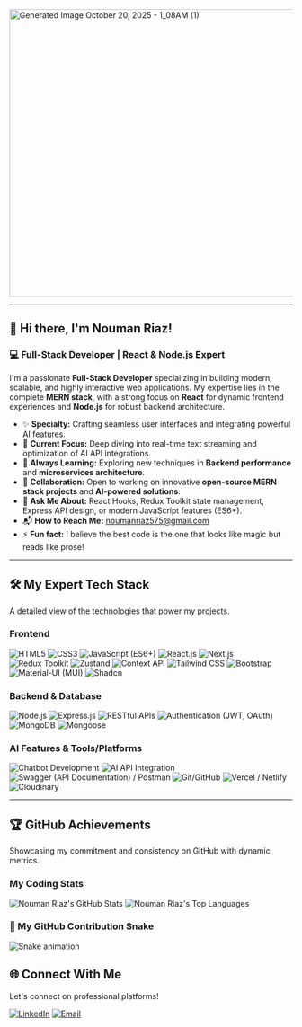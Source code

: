  <a href="https://github.com/noumanriazz">
 <img width="2048" height="512" alt="Generated Image October 20, 2025 - 1_08AM (1)" src="https://github.com/user-attachments/assets/490a43f3-0abc-4357-8019-3aadd95316cf" />
</a>

---

## 👋 Hi there, I'm Nouman Riaz!

### 💻 Full-Stack Developer | React & Node.js Expert

I'm a passionate **Full-Stack Developer** specializing in building modern, scalable, and highly interactive web applications. My expertise lies in the complete **MERN stack**, with a strong focus on **React** for dynamic frontend experiences and **Node.js** for robust backend architecture.

* ✨ **Specialty:** Crafting seamless user interfaces and integrating powerful AI features.
* 🔭 **Current Focus:** Deep diving into real-time text streaming and optimization of AI API integrations.
* 🌱 **Always Learning:** Exploring new techniques in **Backend performance** and **microservices architecture**.
* 👯 **Collaboration:** Open to working on innovative **open-source MERN stack projects** and **AI-powered solutions**.
* 💬 **Ask Me About:** React Hooks, Redux Toolkit state management, Express API design, or modern JavaScript features (ES6+).
* 📬 **How to Reach Me:** [noumanriaz575@gmail.com](mailto:noumanriaz575@gmail.com)
* ⚡ **Fun fact:** I believe the best code is the one that looks like magic but reads like prose!

---

## 🛠️ My Expert Tech Stack

A detailed view of the technologies that power my projects.

### Frontend
<p align="left">
  <img src="https://img.shields.io/badge/HTML5-E34F26?style=for-the-badge&logo=html5&logoColor=white" alt="HTML5">
  <img src="https://img.shields.io/badge/CSS3-1572B6?style=for-the-badge&logo=css3&logoColor=white" alt="CSS3">
  <img src="https://img.shields.io/badge/JavaScript-F7DF1E?style=for-the-badge&logo=javascript&logoColor=black" alt="JavaScript (ES6+)">
  <img src="https://img.shields.io/badge/React.js-61DAFB?style=for-the-badge&logo=react&logoColor=black" alt="React.js">
  <img src="https://img.shields.io/badge/Next.js-000000?style=for-the-badge&logo=next.js&logoColor=white" alt="Next.js">
  <img src="https://img.shields.io/badge/Redux%20Toolkit-764ABC?style=for-the-badge&logo=redux&logoColor=white" alt="Redux Toolkit">
  <img src="https://img.shields.io/badge/Zustand-2C2D30?style=for-the-badge&logo=zustand&logoColor=white" alt="Zustand">
  <img src="https://img.shields.io/badge/Context%20API-007ACC?style=for-the-badge&logo=react&logoColor=white" alt="Context API">
  <img src="https://img.shields.io/badge/Tailwind%20CSS-06B6D4?style=for-the-badge&logo=tailwind-css&logoColor=white" alt="Tailwind CSS">
  <img src="https://img.shields.io/badge/Bootstrap-7952B3?style=for-the-badge&logo=bootstrap&logoColor=white" alt="Bootstrap">
  <img src="https://img.shields.io/badge/Material--UI%20(MUI)-0081CB?style=for-the-badge&logo=mui&logoColor=white" alt="Material-UI (MUI)">
  <img src="https://img.shields.io/badge/Shadcn%20UI-000000?style=for-the-badge&logo=shadcnui&logoColor=white" alt="Shadcn">
</p>

### Backend & Database
<p align="left">
  <img src="https://img.shields.io/badge/Node.js-339933?style=for-the-badge&logo=node.js&logoColor=white" alt="Node.js">
  <img src="https://img.shields.io/badge/Express.js-000000?style=for-the-badge&logo=express&logoColor=white" alt="Express.js">
  <img src="https://img.shields.io/badge/RESTful%20APIs-000000?style=for-the-badge&logo=api&logoColor=white" alt="RESTful APIs">
  <img src="https://img.shields.io/badge/Authentication%20(JWT%2FOAuth)-000000?style=for-the-badge&logo=json-web-tokens&logoColor=white" alt="Authentication (JWT, OAuth)">
  <img src="https://img.shields.io/badge/MongoDB-47A248?style=for-the-badge&logo=mongodb&logoColor=white" alt="MongoDB">
  <img src="https://img.shields.io/badge/Mongoose-800?style=for-the-badge&logo=mongoose&logoColor=white" alt="Mongoose">
</p>

### AI Features & Tools/Platforms
<p align="left">
  <img src="https://img.shields.io/badge/Chatbot%20Development-FFC107?style=for-the-badge&logo=robot&logoColor=black" alt="Chatbot Development">
  <img src="https://img.shields.io/badge/AI%20API%20Integration-0080FF?style=for-the-badge&logo=openai&logoColor=white" alt="AI API Integration">
  <img src="https://img.shields.io/badge/Swagger%2FPostman-FF6C37?style=for-the-badge&logo=postman&logoColor=white" alt="Swagger (API Documentation) / Postman">
  <img src="https://img.shields.io/badge/Git%2FGitHub-181717?style=for-the-badge&logo=github&logoColor=white" alt="Git/GitHub">
  <img src="https://img.shields.io/badge/Vercel%2FNetlify-000000?style=for-the-badge&logo=vercel&logoColor=white" alt="Vercel / Netlify">
  <img src="https://img.shields.io/badge/Cloudinary-3448C5?style=for-the-badge&logo=cloudinary&logoColor=white" alt="Cloudinary">
</p>

---

## 🏆 GitHub Achievements

Showcasing my commitment and consistency on GitHub with dynamic metrics.

### My Coding Stats
<p align="left">
  <img src="https://github-readme-stats.vercel.app/api?username=noumanriazz&show_icons=true&theme=default&hide_border=true&count_private=true&include_all_commits=true" alt="Nouman Riaz's GitHub Stats" />
  <img src="https://github-readme-stats.vercel.app/api/top-langs/?username=noumanriazz&layout=compact&theme=default&hide_border=true" alt="Nouman Riaz's Top Languages" />
</p>

<div align="left">
  
  ### 🐍 My GitHub Contribution Snake
  
  ![Snake animation](https://github.com/eagrundy/eagrundy/blob/output/github-contribution-grid-snake.svg)
  
</div>

## 🌐 Connect With Me

Let's connect on professional platforms!

<p align="left">
  <a href="https://linkedin.com/in/noumanriaz321"><img src="https://img.shields.io/badge/LinkedIn-0077B5?style=for-the-badge&logo=linkedin&logoColor=white" alt="LinkedIn"></a>
  <a href="mailto:noumanriaz575@gmail.com"><img src="https://img.shields.io/badge/Email-D14836?style=for-the-badge&logo=gmail&logoColor=white" alt="Email"></a>
</p>
